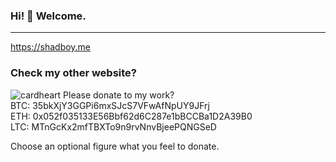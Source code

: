 ### Hi! 👋 Welcome.
___________________________________________________________________________________________________________________________________________________________________________________
https://shadboy.me

### Check my other website?

![cardheart](https://user-images.githubusercontent.com/83667327/132292858-f509f4df-3a23-4c9b-ba3f-75a6959b2c15.png) Please donate to my work?<br>
BTC: 35bkXjY3GGPi6mxSJcS7VFwAfNpUY9JFrj<br>
ETH: 0x052f035133E56Bbf62d6C287e1bBCCBa1D2A39B0<br>
LTC: MTnGcKx2mfTBXTo9n9rvNnvBjeePQNGSeD<br>

Choose an optional figure what you feel to donate.


